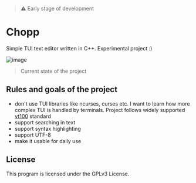 > ⚠️ Early stage of development

# Chopp

Simple TUI text editor written in C++. Experimental project :)

![image](https://github.com/michaldziuba03/chopp/assets/43048524/150d891f-67d0-4970-b55a-27d508c38876)

> Current state of the project

## Rules and goals of the project

- don't use TUI libraries like ncurses, curses etc. I want to learn how more complex TUI is handled by terminals. Project follows widely supported [vt100](https://www.vt100.net/) standard
- support searching in text
- support syntax highlighting
- support UTF-8
- make it usable for daily use

## License

This program is licensed under the GPLv3 License.
